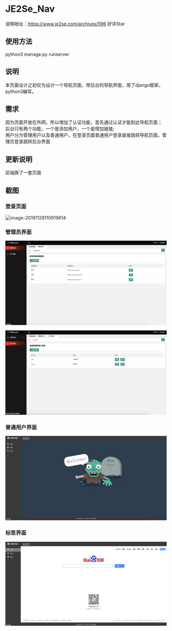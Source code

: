 # JE2Se_Nav

说明地址：https://www.je2se.com/archives/596    好评Star

## 使用方法

python3 manage.py runserver


## 说明

本页面设计之初仅为设计一个导航页面，带后台的导航界面，用了django框架，python3编写。

## 需求

因为页面开放在外网，所以增加了认证功能，首先通过认证才能到达导航页面；<br>
后台只有两个功能，一个是添加用户，一个是增加链接;<br>
用户分为管理用户以及普通用户，在登录页面普通用户登录直接跳转导航页面，管理员登录跳转后台界面<br>


## 更新说明

前端换了一套页面


## 截图

### 登录页面

![image-20191128110919814](./doc/login.png)

### 管理员界面

![image-20191128110919814](./doc/admin1.png)

![image-20191128110919814](./doc/admin2.png)

### 普通用户界面

![image-20191128110919814](./doc/index.png)

### 标签界面

![image-20191128110919814](./doc/biaoqian.png)